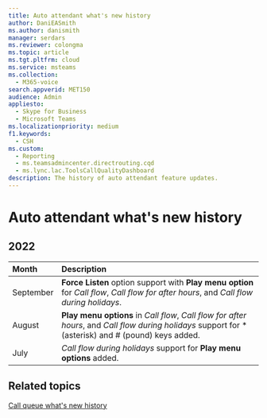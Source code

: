 ```yaml
---
title: Auto attendant what's new history
author: DaniEASmith
ms.author: danismith
manager: serdars
ms.reviewer: colongma
ms.topic: article
ms.tgt.pltfrm: cloud
ms.service: msteams
ms.collection: 
  - M365-voice
search.appverid: MET150
audience: Admin
appliesto: 
  - Skype for Business
  - Microsoft Teams
ms.localizationpriority: medium
f1.keywords: 
  - CSH
ms.custom: 
  - Reporting
  - ms.teamsadmincenter.directrouting.cqd
  - ms.lync.lac.ToolsCallQualityDashboard
description: The history of auto attendant feature updates.
---
```


# Auto attendant what's new history

## 2022

|Month     |Description                                                                                                                                             |
|:---------|:-------------------------------------------------------------------------------------------------------------------------------------------------------|
|September |**Force Listen** option support with **Play menu option** for *Call flow*, *Call flow for after hours*, and *Call flow during holidays*.                |
|August    |**Play menu options** in *Call flow*, *Call flow for after hours*, and *Call flow during holidays* support for \* (asterisk) and \# (pound) keys added. |
|July      |*Call flow during holidays* support for **Play menu options** added.                                                                                    |


## Related topics

[Call queue what's new history](cq-whats-new-history.md)


